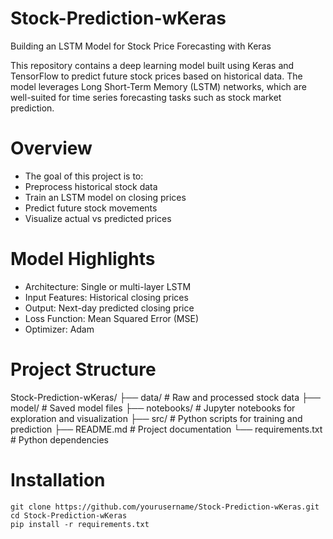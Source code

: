 # Stock-Prediction-wKeras
Building an LSTM Model for Stock Price Forecasting with Keras

This repository contains a deep learning model built using Keras and TensorFlow to predict future stock prices based on historical data. The model leverages Long Short-Term Memory (LSTM) networks, which are well-suited for time series forecasting tasks such as stock market prediction.


# Overview
- The goal of this project is to:
- Preprocess historical stock data
- Train an LSTM model on closing prices
- Predict future stock movements
- Visualize actual vs predicted prices


# Model Highlights
- Architecture: Single or multi-layer LSTM
- Input Features: Historical closing prices
- Output: Next-day predicted closing price
- Loss Function: Mean Squared Error (MSE)
- Optimizer: Adam



# Project Structure

Stock-Prediction-wKeras/
├── data/                 # Raw and processed stock data
├── model/                # Saved model files
├── notebooks/            # Jupyter notebooks for exploration and visualization
├── src/                  # Python scripts for training and prediction
├── README.md             # Project documentation
└── requirements.txt      # Python dependencies

# Installation
```
git clone https://github.com/yourusername/Stock-Prediction-wKeras.git
cd Stock-Prediction-wKeras
pip install -r requirements.txt
```
